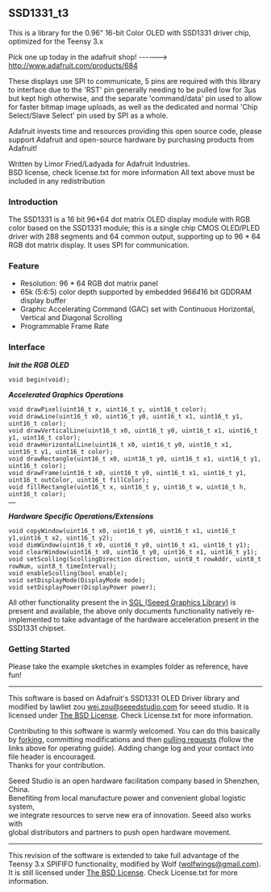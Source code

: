 ## SSD1331_t3
This is a library for the 0.96" 16-bit Color OLED with SSD1331 driver chip, optimized for the Teensy 3.x

  Pick one up today in the adafruit shop!
  ------> http://www.adafruit.com/products/684

These displays use SPI to communicate, 5 pins are required with this library to interface due to the 'RST' pin generally needing to be pulled low for 3μs but kept high otherwise, and the separate 'command/data' pin used to allow for faster bitmap image uploads, as well as the dedicated and normal 'Chip Select/Slave Select' pin used by SPI as a whole.

Adafruit invests time and resources providing this open source code, 
please support Adafruit and open-source hardware by purchasing 
products from Adafruit!

Written by Limor Fried/Ladyada  for Adafruit Industries.  
BSD license, check license.txt for more information
All text above must be included in any redistribution

### Introduction
The SSD1331 is a 16 bit 96*64 dot matrix OLED display module with RGB color based on the SSD1331 module; this is a single chip CMOS OLED/PLED driver with 288 segments and 64 common output, supporting up to 96 * 64 RGB dot matrix display. It uses SPI for communication.

### Feature
+ Resolution: 96 * 64 RGB dot matrix panel
+ 65k (5:6:5) color depth supported by embedded 96*64*16 bit GDDRAM display buffer
+ Graphic Accelerating Command (GAC) set with Continuous Horizontal, Vertical and Diagonal 
Scrolling
+ Programmable Frame Rate

### Interface
***Init the RGB OLED***

    void begin(void);

***Accelerated Graphics Operations***

    void drawPixel(uint16_t x, uint16_t y, uint16_t color);
    void drawLine(uint16_t x0, uint16_t y0, uint16_t x1, uint16_t y1, uint16_t color);
    void drawVerticalLine(uint16_t x0, uint16_t y0, uint16_t x1, uint16_t y1, uint16_t color);
    void drawHorizontalLine(uint16_t x0, uint16_t y0, uint16_t x1, uint16_t y1, uint16_t color);
    void drawRectangle(uint16_t x0, uint16_t y0, uint16_t x1, uint16_t y1, uint16_t color);
    void drawFrame(uint16_t x0, uint16_t y0, uint16_t x1, uint16_t y1, uint16_t outColor, uint16_t fillColor);
    void fillRectangle(uint16_t x, uint16_t y, uint16_t w, uint16_t h, uint16_t color);
    ……    

***Hardware Specific Operations/Extensions***

    void copyWindow(uint16_t x0, uint16_t y0, uint16_t x1, uint16_t y1,uint16_t x2, uint16_t y2);
    void dimWindow(uint16_t x0, uint16_t y0, uint16_t x1, uint16_t y1);
    void clearWindow(uint16_t x0, uint16_t y0, uint16_t x1, uint16_t y1);
    void setScolling(ScollingDirection direction, uint8_t rowAddr, uint8_t rowNum, uint8_t timeInterval);
    void enableScolling(bool enable);
    void setDisplayMode(DisplayMode mode);
    void setDisplayPower(DisplayPower power);

All other functionality present the in [SGL (Seeed Graphics Library)](https://github.com/Seeed-Studio/SGL) is present and available, the above only documents functionality natively re-implemented to take advantage of the hardware acceleration present in the SSD1331 chipset.

### Getting Started
Please take the example sketches in examples folder as reference, have fun!

----
This software is based on Adafruit's SSD1331 OLED Driver library and modified by lawliet zou [wei.zou@seeedstudio.com](wei.zou@seeedstudio.com) for seeed studio. 
It is licensed under [The BSD License](http://www.freebsd.org/copyright/freebsd-license.html). Check License.txt for more information.<br>

Contributing to this software is warmly welcomed. You can do this basically by [forking](https://help.github.com/articles/fork-a-repo), committing modifications and then [pulling requests](https://help.github.com/articles/using-pull-requests) (follow the links above for operating guide). Adding change log and your contact into file header is encouraged.<br>
Thanks for your contribution.

Seeed Studio is an open hardware facilitation company based in Shenzhen, China. <br>
Benefiting from local manufacture power and convenient global logistic system, <br>
we integrate resources to serve new era of innovation. Seeed also works with <br>
global distributors and partners to push open hardware movement.<br>

----
This revision of the software is extended to take full advantage of the Teensy 3.x SPIFIFO functionality, modified by Wolf (wolfwings@gmail.com).
It is still licensed under [The BSD License](http://www.freebsd.org/copyright/freebsd-license.html). Check License.txt for more information.<br>
